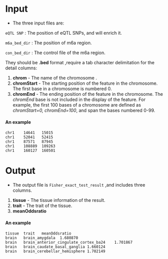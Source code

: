 # Input

- The  three input files are:

 `eQTL SNP` : The position of  eQTL SNPs, and will enrich it.

 `m6a_bed_dir`  : The position of m6a region.

 `con_bed_dir` : The control file of the m6a region.

They should be **.bed** format ,require a tab character delimitation for the detail columns:

1. **chrom** - The name of the chromosome .
2. **chromStart** - The starting position of the feature in the chromosome. The first base in a chromosome is numbered 0.
3. **chromEnd** - The ending position of the feature in the chromosome. The *chromEnd* base is not included in the display of the feature. For example, the first 100 bases of a chromosome are defined as *chromStart=0, chromEnd=100*, and span the bases numbered 0-99.

####  An example 

```
chr1	14641	15015
chr1	52041	52415
chr1	87571	87945
chr1	108889	109263
chr1	160127	160501
```



# Output

- The output file is `Fisher_exact_test_result`  ,and includes three columns.

1. **tissue** - The tissue information of the result.
2. **trait**   -  The trait of the tissue.
3. **meanOddsratio** 

#### An example

```
tissue	trait	meanOddsratio
brain	brain_amygdala	1.680870
brain	brain_anterior_cingulate_cortex_ba24	1.701867
brain	brain_caudate_basal_ganglia	1.660124
brain	brain_cerebellar_hemisphere	1.702149
```





